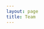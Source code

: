 ```yaml
---
layout: page
title: Team
---
```

<script setup>
import {
  VPTeamPage,
  VPTeamPageTitle,
  VPTeamMembers,
  VPTeamPageSection
} from 'vitepress/theme'

const director = [
    {
        avatar: 'https://cdn.discordapp.com/avatars/271688304674471937/e29d97d1eb733dbbb3040671d09e8be1.webp?size=128',
        name: 'Elitefighter',
        title: 'Founder',
        links: [
            { icon: 'github', link: 'https://github.com/Masterspooni' },
            { icon: 'discord', link: 'https://discordapp.com/users/271688304674471937/' },
        ]
    },
]

const supervisor = [
    {
        avatar: 'https://cdn.discordapp.com/avatars/478599137563115520/49f8783229956455cc764198834e711d.webp?size=128',
        name: 'FINN',
        title: 'Lead Mapper',
        links: [
            { icon: 'discord', link: 'https://discordapp.com/users/478599137563115520/' },
        ]
    },
]

const artist = [
    {
        avatar: 'https://cdn.discordapp.com/avatars/540860975218163724/d6f5541116792884ee7a3aeee462e450.webp?size=128',
        name: 'Arthur Mottergan',
        title: 'Lead 3D Artist',
        links: [
            { icon: 'github', link: 'https://github.com/Simastrix' },
            { icon: 'discord', link: 'https://discordapp.com/users/540860975218163724/' },
        ]
    },
    {
        avatar: 'https://cdn.discordapp.com/avatars/158243778895937536/a_1858e49f686435f49d64d657d87522ef.gif?size=128',
        name: 'Mike',
        title: '3D Artist',
        links: [
            { icon: 'discord', link: 'https://discordapp.com/users/158243778895937536/' },
        ]
    },
    {
        avatar: 'https://cdn.discordapp.com/avatars/1033065913219555358/70f51bdc031fc05a47f6bfb428af89e4.webp?size=128',
        name: 'Howard',
        title: '3D Artist',
        links: [
            { icon: 'discord', link: 'https://discordapp.com/users/1033065913219555358/' },
        ]
    },
    {
        avatar: 'https://cdn.discordapp.com/avatars/335141940561575936/9f67e8070eabc252309b4a51b52f4784.webp?size=128',
        name: 'CoralStar',
        title: 'Junior 3D Artist',
        links: [
            { icon: 'discord', link: 'https://discordapp.com/users/335141940561575936/' },
        ]
    },
]

const developer = [
    {
        avatar: 'https://cdn.discordapp.com/avatars/549911000976195590/94bdab75a18e8191e71478bcc86e414d.webp?size=128',
        name: 'Emotion',
        title: 'Developer',
        links: [
            { icon: 'github', link: 'https://github.com/Emotion06' },
            { icon: 'discord', link: 'https://discordapp.com/users/549911000976195590/' },
        ]
    },
    {
        avatar: 'https://cdn.discordapp.com/avatars/352854698660724738/97f4a19413d024afb72a37aedf1c190d.webp?size=128',
        name: 'DrShwaggins',
        title: 'Developer',
        links: [
            { icon: 'discord', link: 'https://discordapp.com/users/352854698660724738/' },
        ]
    },
    {
        avatar: 'user.png',
        name: 'LeFruJohn',
        title: 'Developer',
        links: [
            { icon: 'discord', link: 'https://discordapp.com/users/893217081900802101/' },
        ]
    },
]

const mapper = [
    {
        avatar: 'https://cdn.discordapp.com/avatars/331861578842636301/d6afea1b6c57dfbf6f4dbbea1d4315b0.webp?size=128',
        name: 'Alina',
        title: 'Mapper',
        links: [
            { icon: 'discord', link: 'https://discordapp.com/users/331861578842636301/' },
        ]
    },
    {
        avatar: 'https://cdn.discordapp.com/avatars/355024108301582349/20065ddc60918ce09dde24fcbd78f514.webp?size=128',
        name: 'Leesh',
        title: 'Mapper',
        links: [
            { icon: 'discord', link: 'https://discordapp.com/users/355024108301582349/' },
        ]
    },
    {
        avatar: 'https://cdn.discordapp.com/avatars/404260740275503105/fa698d2e1131311ff6f8b28f99fcef80.webp?size=128',
        name: 'Sprudeli',
        title: 'Mapper',
        links: [
            { icon: 'discord', link: 'https://discordapp.com/users/404260740275503105/' },
        ]
    },
    {
        avatar: 'https://cdn.discordapp.com/avatars/274553699727310848/498c77a79393df52db811d744387e691.png?size=128',
        name: 'Cookee',
        title: 'Mapper',
        links: [
            { icon: 'discord', link: 'https://discordapp.com/users/274553699727310848/' },
        ]
    },
    {
        avatar: 'https://cdn.discordapp.com/avatars/198670591820038144/c4eabf1d18be73bf6c65d96be7eb6ea4.webp?size=128',
        name: 'starburns',
        title: 'Mapper',
        links: [
            { icon: 'discord', link: 'https://discordapp.com/users/198670591820038144/' },
        ]
    },
    {
        avatar: 'https://cdn.discordapp.com/avatars/381107972371251216/4fbcb48aaae153a2d846c5486d005fb7.png?size=128',
        name: 'Marin Fox',
        title: 'Mapper',
        links: [
            { icon: 'discord', link: 'https://discordapp.com/users/198670591820038144/' },
        ]
    },   
    {
        avatar: 'https://cdn.discordapp.com/avatars/884021556404166676/58879c9c805a550406a2610a3fa754eb.webp?size=128',
        name: 'αмηєѕια',
        title: 'Mapper',
        links: [
            { icon: 'discord', link: 'https://discordapp.com/users/198670591820038144/' },
        ]
    }, 
    {
        avatar: 'https://cdn.discordapp.com/avatars/73468826716471296/c98aedfca12cbd93af96ae2bd6ee4ea6.png?size=128',
        name: 'Lucy',
        title: 'Mapper',
        links: [
            { icon: 'discord', link: 'https://discordapp.com/users/73468826716471296/' },
        ]
    },   
    {
        avatar: 'https://cdn.discordapp.com/avatars/159394227787268096/9f22888753e98aac5e8055d14d0b2e9d.png?size=128',
        name: 'Jamilton',
        title: 'Mapper',
        links: [
            { icon: 'discord', link: 'https://discordapp.com/users/159394227787268096/' },
        ]
    }, 
    {
        avatar: 'https://cdn.discordapp.com/avatars/746266875058716702/c3c28a4ca78da1981b6958400450ddfb.png?size=128',
        name: '𝓑𝓾𝓷𝓷𝔂',
        title: 'Mapper',
        links: [
            { icon: 'discord', link: 'https://discordapp.com/users/746266875058716702/' },
        ]
    }, 
]
</script>

<VPTeamPage>
  <VPTeamPageTitle>
    <template #title>Our Team</template>
  </VPTeamPageTitle>

<VPTeamPageSection>
    <template #title>Director</template>
    <template #members>
     <VPTeamMembers size="small" :members="director" />
    </template>
</VPTeamPageSection>

<VPTeamPageSection>
    <template #title>Supervisor</template>
    <template #members>
     <VPTeamMembers size="small" :members="supervisor" />
    </template>
</VPTeamPageSection>

  <VPTeamPageSection>
    <template #title>3D Artists</template>
    <template #members>
     <VPTeamMembers size="small" :members="artist" />
    </template>
  </VPTeamPageSection>

<VPTeamPageSection>
    <template #title>Developers</template>
    <template #members>
     <VPTeamMembers size="small" :members="developer" />
    </template>
</VPTeamPageSection>

  <VPTeamPageSection>
    <template #title>Mappers</template>
    <template #members>
     <VPTeamMembers size="small" :members="mapper" />
    </template>
  </VPTeamPageSection>
</VPTeamPage>